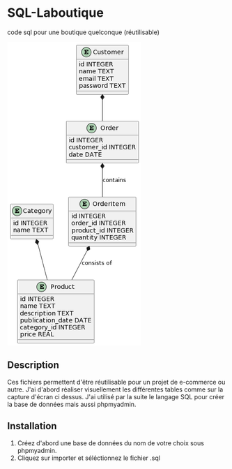 # SQL-Laboutique

code sql pour une boutique quelconque (réutilisable)

![Capture d'écran de la représentation des tables](laboutiqueUML.png)

## Description

Ces fichiers permettent d'être réutilisable pour un projet de e-commerce ou autre.
J'ai d'abord réaliser visuellement les différentes tables comme sur la capture d'écran ci dessus.
J'ai utilisé par la suite le langage SQL pour créer la base de données mais aussi phpmyadmin.

## Installation

1. Créez d'abord une base de données du nom de votre choix sous phpmyadmin.
2. Cliquez sur importer et séléctionnez le fichier .sql
